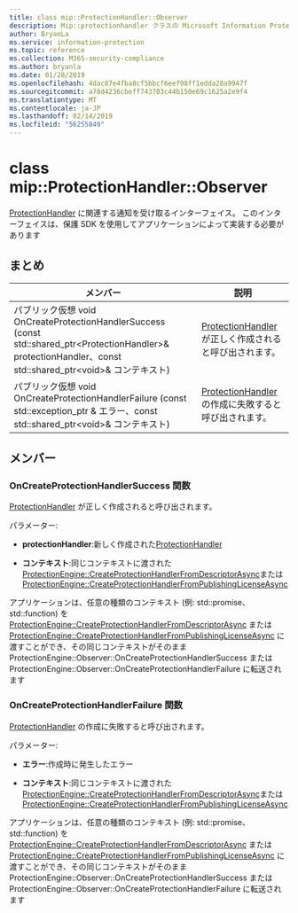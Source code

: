 ```yaml
---
title: class mip::ProtectionHandler::Observer
description: Mip::protectionhandler クラスの Microsoft Information Protection (MIP) SDK について説明します。
author: BryanLa
ms.service: information-protection
ms.topic: reference
ms.collection: M365-security-compliance
ms.author: bryanla
ms.date: 01/28/2019
ms.openlocfilehash: 4dac87e4fba8cf5bbcf6eef98ff1edda28a9947f
ms.sourcegitcommit: a78d4236cbeff743703c44b150e69c1625a2e9f4
ms.translationtype: MT
ms.contentlocale: ja-JP
ms.lasthandoff: 02/14/2019
ms.locfileid: "56255849"
---
```

# <a name="class-mipprotectionhandlerobserver"></a>class mip::ProtectionHandler::Observer 
[ProtectionHandler](class_mip_protectionhandler.md) に関連する通知を受け取るインターフェイス。
このインターフェイスは、保護 SDK を使用してアプリケーションによって実装する必要があります
  
## <a name="summary"></a>まとめ
 メンバー                        | 説明                                
--------------------------------|---------------------------------------------
パブリック仮想 void OnCreateProtectionHandlerSuccess (const std::shared_ptr\<ProtectionHandler\>& protectionHandler、const std::shared_ptr\<void\>& コンテキスト)  |  [ProtectionHandler](class_mip_protectionhandler.md) が正しく作成されると呼び出されます。
パブリック仮想 void OnCreateProtectionHandlerFailure (const std::exception_ptr & エラー、const std::shared_ptr\<void\>& コンテキスト)  |  [ProtectionHandler](class_mip_protectionhandler.md) の作成に失敗すると呼び出されます。
  
## <a name="members"></a>メンバー
  
### <a name="oncreateprotectionhandlersuccess-function"></a>OnCreateProtectionHandlerSuccess 関数
[ProtectionHandler](class_mip_protectionhandler.md) が正しく作成されると呼び出されます。

パラメーター:  
* **protectionHandler**:新しく作成された[ProtectionHandler](class_mip_protectionhandler.md)


* **コンテキスト**:同じコンテキストに渡された[ProtectionEngine::CreateProtectionHandlerFromDescriptorAsync](class_mip_protectionengine.md#createprotectionhandlerfromdescriptorasync-function)または[ProtectionEngine::CreateProtectionHandlerFromPublishingLicenseAsync](class_mip_protectionengine.md#createprotectionhandlerfrompublishinglicenseasync-function)


アプリケーションは、任意の種類のコンテキスト (例: std::promise、std::function) を [ProtectionEngine::CreateProtectionHandlerFromDescriptorAsync](class_mip_protectionengine.md#createprotectionhandlerfromdescriptorasync-function) または [ProtectionEngine::CreateProtectionHandlerFromPublishingLicenseAsync](class_mip_protectionengine.md#createprotectionhandlerfrompublishinglicenseasync-function) に渡すことができ、その同じコンテキストがそのまま ProtectionEngine::Observer::OnCreateProtectionHandlerSuccess または ProtectionEngine::Observer::OnCreateProtectionHandlerFailure に転送されます
  
### <a name="oncreateprotectionhandlerfailure-function"></a>OnCreateProtectionHandlerFailure 関数
[ProtectionHandler](class_mip_protectionhandler.md) の作成に失敗すると呼び出されます。

パラメーター:  
* **エラー**:作成時に発生したエラー 


* **コンテキスト**:同じコンテキストに渡された[ProtectionEngine::CreateProtectionHandlerFromDescriptorAsync](class_mip_protectionengine.md#createprotectionhandlerfromdescriptorasync-function)または[ProtectionEngine::CreateProtectionHandlerFromPublishingLicenseAsync](class_mip_protectionengine.md#createprotectionhandlerfrompublishinglicenseasync-function)


アプリケーションは、任意の種類のコンテキスト (例: std::promise、std::function) を [ProtectionEngine::CreateProtectionHandlerFromDescriptorAsync](class_mip_protectionengine.md#createprotectionhandlerfromdescriptorasync-function) または [ProtectionEngine::CreateProtectionHandlerFromPublishingLicenseAsync](class_mip_protectionengine.md#createprotectionhandlerfrompublishinglicenseasync-function) に渡すことができ、その同じコンテキストがそのまま ProtectionEngine::Observer::OnCreateProtectionHandlerSuccess または ProtectionEngine::Observer::OnCreateProtectionHandlerFailure に転送されます
